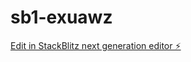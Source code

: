 # sb1-exuawz

[Edit in StackBlitz next generation editor ⚡️](https://stackblitz.com/~/github.com/qyf3qj/sb1-exuawz)